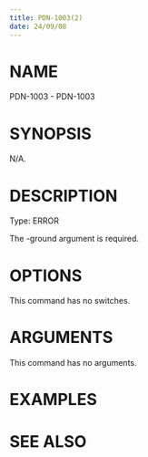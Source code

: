```yaml
---
title: PDN-1003(2)
date: 24/09/08
---
```


# NAME

PDN-1003 - PDN-1003

# SYNOPSIS

N/A.

# DESCRIPTION

Type: ERROR

The -ground argument is required.

# OPTIONS

This command has no switches.

# ARGUMENTS

This command has no arguments.

# EXAMPLES

# SEE ALSO
